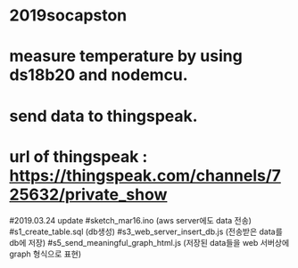 # 2019socapston


# measure temperature by using ds18b20 and nodemcu.
# send data to thingspeak.
# url of thingspeak : https://thingspeak.com/channels/725632/private_show

#2019.03.24 update
#sketch_mar16.ino (aws server에도 data 전송)
#s1_create_table.sql (db생성)
#s3_web_server_insert_db.js (전송받은 data를 db에 저장)
#s5_send_meaningful_graph_html.js (저장된 data들을 web 서버상에 graph 형식으로 표현)
